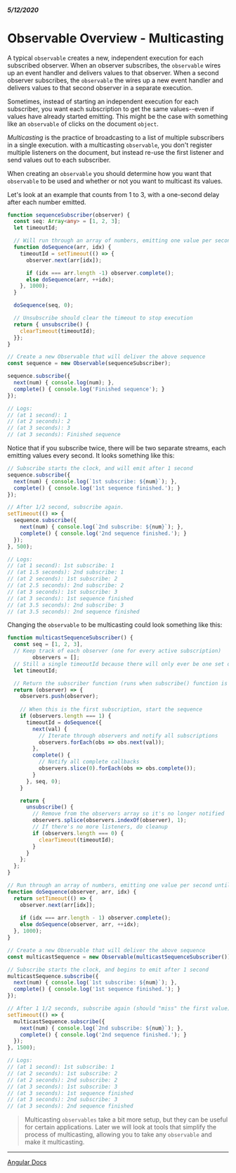 ##### 5/12/2020
# Observable Overview - Multicasting
A typical `observable` creates a new, independent execution for each subscribed observer.  When an observer subscribes, the `observable` wires up an event handler and delivers values to that observer.  When a second observer subscribes, the `observable` the wires up a new event handler and delivers values to that second observer in a separate execution.

Sometimes, instead of starting an independent execution for each subscriber, you want each subscription to get the same values--even if values have already started emitting.  This might be the case with something like an `observable` of clicks on the document `object`.

_Multicasting_ is the practice of broadcasting to a list of multiple subscribers in a single execution.  with a multicasting `observable`, you don't register multiple listeners on the document, but instead re-use the first listener and send values out to each subscriber.

When creating an `observable` you should determine how you want that `observable` to be used and whether or not you want to multicast its values.

Let's look at an example that counts from 1 to 3, with a one-second delay after each number emitted.

```ts
function sequenceSubscriber(observer) {
  const seq: Array<any> = [1, 2, 3];
  let timeoutId;

  // Will run through an array of numbers, emitting one value per second until it gets to the end of the array
  function doSequence(arr, idx) {
    timeoutId = setTimeout(() => {
      observer.next(arr[idx]);

      if (idx === arr.length -1) observer.complete();
      else doSequence(arr, ++idx);
    }, 1000);
  }

  doSequence(seq, 0);

  // Unsubscribe should clear the timeout to stop execution
  return { unsubscribe() {
    clearTimeout(timeoutId);
  }};
}

// Create a new Observable that will deliver the above sequence
const sequence = new Observable(sequenceSubscriber);

sequence.subscribe({
  next(num) { console.log(num); },
  complete() { console.log('Finished sequence'); }
});

// Logs:
// (at 1 second): 1
// (at 2 seconds): 2
// (at 3 seconds): 3
// (at 3 seconds): Finished sequence
```

Notice that if you subscribe twice, there will be two separate streams, each emitting values every second.  It looks something like this:

```ts
// Subscribe starts the clock, and will emit after 1 second
sequence.subscribe({
  next(num) { console.log(`1st subscribe: ${num}`); },
  complete() { console.log('1st sequence finished.'); }
});

// After 1/2 second, subscribe again.
setTimeout(() => {
  sequence.subscribe({
    next(num) { console.log(`2nd subscribe: ${num}`); },
    complete() { console.log('2nd sequence finished.'); }
  });
}, 500);

// Logs:
// (at 1 second): 1st subscribe: 1
// (at 1.5 seconds): 2nd subscribe: 1
// (at 2 seconds): 1st subscribe: 2
// (at 2.5 seconds): 2nd subscribe: 2
// (at 3 seconds): 1st subscribe: 3
// (at 3 seconds): 1st sequence finished
// (at 3.5 seconds): 2nd subscribe: 3
// (at 3.5 seconds): 2nd sequence finished
```

Changing the `observable` to be multicasting could look something like this:

```ts
function multicastSequenceSubscriber() {
  const seq = [1, 2, 3],
  // Keep track of each observer (one for every active subscription)
        observers = [];
  // Still a single timeoutId because there will only ever be one set of values being generated, multicasted to each subscriber
  let timeoutId;

  // Return the subscriber function (runs when subscribe() function is invoked)
  return (observer) => {
    observers.push(observer);
    
    // When this is the first subscription, start the sequence
    if (observers.length === 1) {
      timeoutId = doSequence({
        next(val) {
          // Iterate through observers and notify all subscriptions
          observers.forEach(obs => obs.next(val));
        },
        complete() {
          // Notify all complete callbacks
          observers.slice(0).forEach(obs => obs.complete());
        }
      }, seq, 0);
    }

    return {
      unsubscribe() {
        // Remove from the observers array so it's no longer notified
        observers.splice(observers.indexOf(observer), 1);
        // If there's no more listeners, do cleanup
        if (observers.length === 0) {
          clearTimeout(timeoutId);
        }
      }
    };
  };
}

// Run through an array of numbers, emitting one value per second until it gets to the end of the array.
function doSequence(observer, arr, idx) {
  return setTimeout(() => {
    observer.next(arr[idx]);
    
    if (idx === arr.length - 1) observer.complete();
    else doSequence(observer, arr, ++idx);
  }, 1000);
}

// Create a new Observable that will deliver the above sequence
const multicastSequence = new Observable(multicastSequenceSubscriber());

// Subscribe starts the clock, and begins to emit after 1 second
multicastSequence.subscribe({
  next(num) { console.log(`1st subscribe: ${num}`); },
  complete() { console.log('1st sequence finished.'); }
});

// After 1 1/2 seconds, subscribe again (should "miss" the first value).
setTimeout(() => {
  multicastSequence.subscribe({
    next(num) { console.log(`2nd subscribe: ${num}`); },
    complete() { console.log('2nd sequence finished.'); }
  });
}, 1500);

// Logs:
// (at 1 second): 1st subscribe: 1
// (at 2 seconds): 1st subscribe: 2
// (at 2 seconds): 2nd subscribe: 2
// (at 3 seconds): 1st subscribe: 3
// (at 3 seconds): 1st sequence finished
// (at 3 seconds): 2nd subscribe: 3
// (at 3 seconds): 2nd sequence finished
```

  > Multicasting `observables` take a bit more setup, but they can be useful for certain applications.  Later we will look at tools that simplify the process of multicasting, allowing you to take any `observable` and make it multicasting.

---

[Angular Docs](https://angular.io/guide/observables#multicasting)